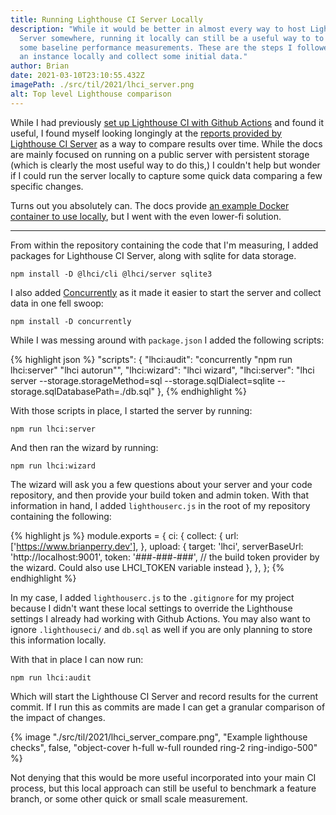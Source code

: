 ```yaml
---
title: Running Lighthouse CI Server Locally
description: "While it would be better in almost every way to host Lighthouse CI
  Server somewhere, running it locally can still be a useful way to to collect
  some baseline performance measurements. These are the steps I followed to run
  an instance locally and collect some initial data."
author: Brian
date: 2021-03-10T23:10:55.432Z
imagePath: ./src/til/2021/lhci_server.png
alt: Top level Lighthouse comparison
---
```

While I had previously [set up Lighthouse CI with Github Actions](/til/2021/configuring-lighthouse-ci-with-github-actions/) and found it useful, I found myself looking longingly at the [reports provided by Lighthouse CI Server](https://twitter.com/_developit/status/1266112451155841024) as a way to compare results over time. While the docs are mainly focused on running on a public server with persistent storage (which is clearly the most useful way to do this,) I couldn't help but wonder if I could run the server locally to capture some quick data comparing a few specific changes.

Turns out you absolutely can. The docs provide [an example Docker container to use locally](https://twitter.com/_developit/status/1266112451155841024), but I went with the even lower-fi solution.

---

From within the repository containing the code that I'm measuring, I added packages for Lighthouse CI Server, along with sqlite for data storage.

    npm install -D @lhci/cli @lhci/server sqlite3

I also added [Concurrently](https://www.npmjs.com/package/concurrently) as it made it easier to start the server and collect data in one fell swoop:

    npm install -D concurrently

While I was messing around with `package.json` I added the following scripts:

{% highlight json %}
"scripts": {
  "lhci:audit": "concurrently \"npm run lhci:server\" \"lhci autorun\"",
  "lhci:wizard": "lhci wizard",
  "lhci:server": "lhci server --storage.storageMethod=sql --storage.sqlDialect=sqlite --storage.sqlDatabasePath=./db.sql"
},
{% endhighlight %}

With those scripts in place, I started the server by running:

    npm run lhci:server

And then ran the wizard by running:

    npm run lhci:wizard

The wizard will ask you a few questions about your server and your code repository, and then provide your build token and admin token. With that information in hand, I added `lighthouserc.js` in the root of my repository containing the following:

{% highlight js %}
module.exports = {
  ci: {
    collect: {
      url: ['https://www.brianperry.dev'],
    },
    upload: {
      target: 'lhci',
      serverBaseUrl: 'http://localhost:9001',
      token: '###-###-###', // the build token provider by the wizard. Could also use LHCI_TOKEN variable instead
    },
  },
};
{% endhighlight %}

In my case, I added `lighthouserc.js` to the `.gitignore` for my project because I didn't want these local settings to override the Lighthouse settings I already had working with Github Actions. You may also want to ignore `.lighthouseci/` and `db.sql` as well if you are only planning to store this information locally.

With that in place I can now run:

    npm run lhci:audit

Which will start the Lighthouse CI Server and record results for the current commit. If I run this as commits are made I can get a granular comparison of the impact of changes.

{% image "./src/til/2021/lhci_server_compare.png", "Example lighthouse checks", false, "object-cover h-full w-full rounded ring-2 ring-indigo-500" %}

Not denying that this would be more useful incorporated into your main CI process, but this local approach can still be useful to benchmark a feature branch, or some other quick or small scale measurement.
